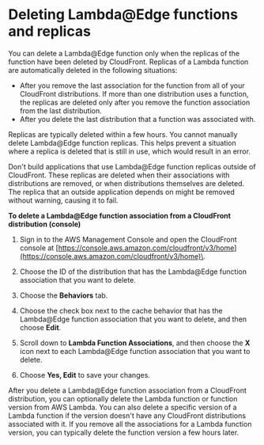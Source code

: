 # Deleting Lambda@Edge functions and replicas<a name="lambda-edge-delete-replicas"></a>

You can delete a Lambda@Edge function only when the replicas of the function have been deleted by CloudFront\. Replicas of a Lambda function are automatically deleted in the following situations:
+ After you remove the last association for the function from all of your CloudFront distributions\. If more than one distribution uses a function, the replicas are deleted only after you remove the function association from the last distribution\.
+ After you delete the last distribution that a function was associated with\.

Replicas are typically deleted within a few hours\. You cannot manually delete Lambda@Edge function replicas\. This helps prevent a situation where a replica is deleted that is still in use, which would result in an error\.

Don't build applications that use Lambda@Edge function replicas outside of CloudFront\. These replicas are deleted when their associations with distributions are removed, or when distributions themselves are deleted\. The replica that an outside application depends on might be removed without warning, causing it to fail\.

**To delete a Lambda@Edge function association from a CloudFront distribution \(console\)**

1. Sign in to the AWS Management Console and open the CloudFront console at [https://console.aws.amazon.com/cloudfront/v3/home](https://console.aws.amazon.com/cloudfront/v3/home)\.

1. Choose the ID of the distribution that has the Lambda@Edge function association that you want to delete\.

1. Choose the **Behaviors** tab\.

1. Choose the check box next to the cache behavior that has the Lambda@Edge function association that you want to delete, and then choose **Edit**\.

1. Scroll down to **Lambda Function Associations**, and then choose the **X** icon next to each Lambda@Edge function association that you want to delete\.

1. Choose **Yes, Edit** to save your changes\.

After you delete a Lambda@Edge function association from a CloudFront distribution, you can optionally delete the Lambda function or function version from AWS Lambda\. You can also delete a specific version of a Lambda function if the version doesn't have any CloudFront distributions associated with it\. If you remove all the associations for a Lambda function version, you can typically delete the function version a few hours later\.